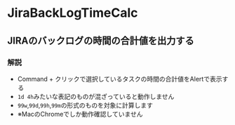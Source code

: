 # JiraBackLogTimeCalc

## JIRAのバックログの時間の合計値を出力する

### 解説

- Command + クリックで選択しているタスクの時間の合計値をAlertで表示する
- `1d 4h`みたいな表記のものが混ざっていると動作しません
- `99w`,`99d`,`99h`,`99m`の形式のものを対象に計算します
- ※MacのChromeでしか動作確認していません
